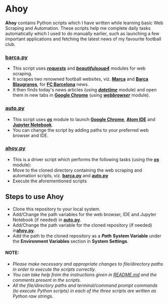 # Ahoy

__Ahoy__ contains Python scripts which I have written while learning basic Web Scraping and Automation. These scripts help me complete daily tasks automatically which I used to do manually earlier, such as launching a few important applications and fetching the latest news of my favourite football club.

### [barca.py](barca.py)

* This script uses [*__requests__*](https://pypi.org/project/requests/) and [_**beautifulsoup4**_](https://pypi.org/project/beautifulsoup4/) modules for web scraping.
* It scrapes two renowned football websites, viz. [__Marca__](https://www.marca.com/en/) and [__Barca Blaugranes__](https://www.barcablaugranes.com/), for [__FC Barcelona__](https://www.fcbarcelona.com/en/) news.
* It then finds today's news articles (using [*__datetime__*](https://docs.python.org/3.8/library/datetime.html) module) and open them in new tabs in [__Google Chrome__](https://www.google.com/chrome/) (using [_**webbrowser**_](https://docs.python.org/3.8/library/webbrowser.html) module).

### [auto.py](auto.py)

* This script uses [*__os__*](https://docs.python.org/3.8/library/os.html) module to launch [__Google Chrome__](https://www.google.com/chrome/), [__Atom IDE__](https://atom.io/) and [__Jupyter Notebook__](https://jupyter.org/).
* You can change the script by adding paths to your preferred web browser and IDE.

### [ahoy.py](ahoy.py)

* This is a driver script which performs the following tasks (using the [*__os__*](https://docs.python.org/3.8/library/os.html) module):
* Move to the cloned directory containing the web scraping and automation scripts, viz. [__barca.py__](barca.py) and [__auto.py__](auto.py)
* Execute the aforementioned scripts

## Steps to use Ahoy

* Clone this repository to your local system.
* Add/Change the path variables for the web browser, IDE and Jupyter Notebook (if needed) in [__auto.py__](auto.py).
* Add/Change the path variable for the cloned repository (if needed) in[__ahoy.py__](ahoy.py).
* Add the path to the cloned repository as a *__Path__* __System Variable__ under the __Environment Variables__ section in __System Settings__.

#### NOTE:

* _Please make necessary and appropriate changes to file/directory paths in order to execute the scripts correctly._
* _You can take help from the instructions given in [README.md](README.md) and the comments present in the scripts._
* _All the file/directory paths and terminal/command prompt commands (to execute Python scripts) in each of the three scripts are written as Python raw strings._

